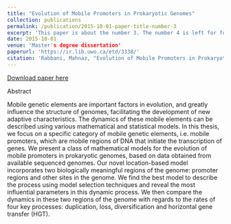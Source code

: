 ```yaml
---
title: "Evolution of Mobile Promoters in Prokaryotic Genomes"
collection: publications
permalink: /publication/2015-10-01-paper-title-number-3
excerpt: 'This paper is about the number 3. The number 4 is left for future work.'
date: 2015-10-01
venue: 'Master's degree dissertation'
paperurl: 'https://ir.lib.uwo.ca/etd/3338/'
citation: 'Rabbani, Mahnaz, "Evolution of Mobile Promoters in Prokaryotic Genomes." (2015). Electronic Thesis and Dissertation Repository. 3338.'
---
```


[Download paper here](http://academicpages.github.io/files/paper3.pdf)

Abstract    

Mobile genetic elements are important factors in evolution, and greatly influence the structure of genomes, facilitating the development of new adaptive characteristics. The dynamics of these mobile elements can be described using various mathematical and statistical models. In this thesis, we focus on a specific category of mobile genetic elements, i.e. mobile promoters, which are mobile regions of DNA that initiate the transcription of genes. We present a class of mathematical models for the evolution of mobile promoters in prokaryotic genomes, based on data obtained from available sequenced genomes. Our novel location-based model incorporates two biologically meaningful regions of the genome: promoter regions and other sites in the genome. We find the best model to describe the process using model selection techniques and reveal the most influential parameters in this dynamic process. We then compare the dynamics in these two regions of the genome with regards to the rates of four key processes: duplication, loss, diversification and horizontal gene transfer (HGT).